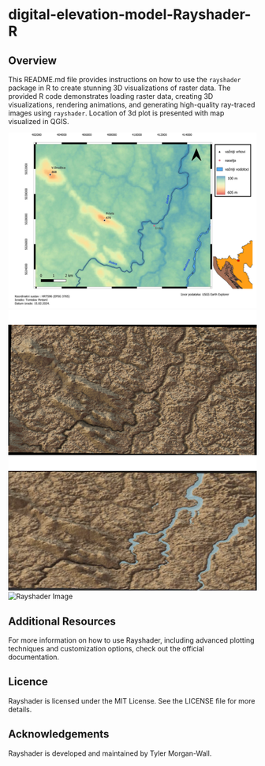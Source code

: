 # digital-elevation-model-Rayshader-R


## Overview

This README.md file provides instructions on how to use the `rayshader` package in R to create stunning 3D visualizations of raster data. The provided R code demonstrates loading raster data, creating 3D visualizations, rendering animations, and generating high-quality ray-traced images using `rayshader`. Location of 3d plot is presented with map visualized in QGIS. 

![Rayshader Image](https://github.com/Tomislav14/digital-elevation-model-Rayshader-R/blob/main/images/DEM_MAP_ORG.jpeg)
![Rayshader Image](https://github.com/Tomislav14/digital-elevation-model-Rayshader-R/blob/main/images/rayshader_croatia.png)
![Rayshader Image](https://github.com/Tomislav14/digital-elevation-model-Rayshader-R/blob/main/images/reljef.png)
![Rayshader Image](https://github.com/Tomislav14/digital-elevation-model-Rayshader-R/blob/main/images/3d%20plot.gif)

## Additional Resources

For more information on how to use Rayshader, including advanced plotting techniques and customization options, check out the official documentation.

## Licence
Rayshader is licensed under the MIT License. See the LICENSE file for more details.

## Acknowledgements
Rayshader is developed and maintained by Tyler Morgan-Wall. 
